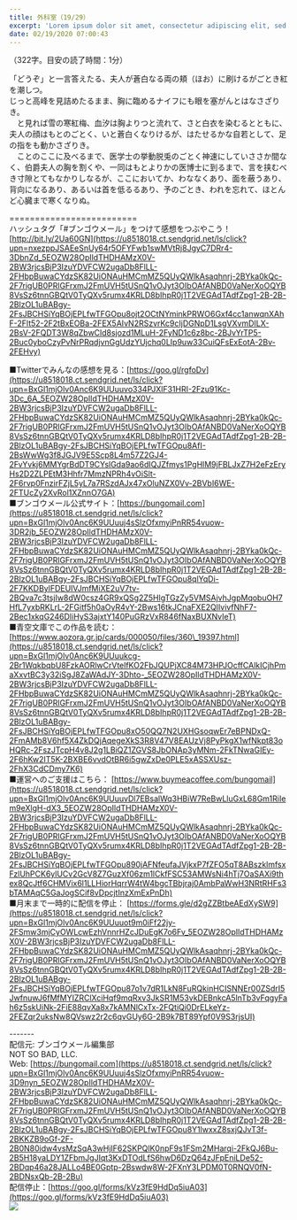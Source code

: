 ```yaml
---
title: 外科室（19/29）
excerpt: 'Lorem ipsum dolor sit amet, consectetur adipiscing elit, sed do eiusmod tempor incididunt ut labore et dolore magna aliqua. Praesent elementum facilisis leo vel fringilla est ullamcorper eget. At imperdiet dui accumsan sit amet nulla facilisi morbi tempus.'
date: 02/19/2020 07:00:43
---
```


（322字。目安の読了時間：1分）  
  
「どうぞ」と一言答えたる、夫人が蒼白なる両の頬（ほお）に刷けるがごとき紅を潮しつ。  
じっと高峰を見詰めたるまま、胸に臨めるナイフにも眼を塞がんとはなさざりき。  
　と見れば雪の寒紅梅、血汐は胸よりつと流れて、さと白衣を染むるとともに、夫人の顔はもとのごとく、いと蒼白くなりけるが、はたせるかな自若として、足の指をも動かさざりき。  
　ことのここに及べるまで、医学士の挙動脱兎のごとく神速にしていささか間なく、伯爵夫人の胸を割くや、一同はもとよりかの医博士に到るまで、言を挟むべき寸隙とてもなかりしなるが、ここにおいてか、わななくあり、面を蔽うあり、背向になるあり、あるいは首を低るるあり、予のごとき、われを忘れて、ほとんど心臓まで寒くなりぬ。  
  
\=========================  
ハッシュタグ「#ブンゴウメール」をつけて感想をつぶやこう！　  
[http://bit.ly/2Ua60GN](https://u8518018.ct.sendgrid.net/ls/click?upn=nxezppJSAEeSnUy64r5OFYFwb1swMVtRj8JgyC7DRr4-3DbnZd_5EOZW28OpIldTHDHAMzX0V-2BW3rjcsBjP3IzuYDVFCW2ugaDb8FlLL-2FHbpBuwaCYdzSK82UiONAuHMCmMZ5QUyQWlkAsaqhnrj-2BYka0kQc-2F7rigUB0PRlGFrxmJ2FmUVH5tUSnQ1vOJyt3OIbOAfANBD0VaNerXoOQYB8VsSz6tnnGBQtV0TyQXv5rumx4KRLD8bIhpR0j1T2VEGAdTAdfZpg1-2B-2B-2BlzOL1uBABgy-2FsJBCHSiYqBOjEPLfwTFGOpu8ojt2OCtNYminkPRWO6Gxf4cc1anwqnXAhF-2Flt52-2F2tBxEOBa-2FEX5AIvN2RSzvrKc9cIjDGNpD1LsgVXvmDILX-2BsV-2FQDT3W8qZbwCld8sjozd1MLuH-2FyND1c6z8bc-2BJvYrTP5-2Buc0yboCzyPvNrPRqdjvnGgUdzYUjchq0LIp9uw33CuiQFsExEotA-2Bv-2FEHvy)  
  
■Twitterでみんなの感想を見る：[https://goo.gl/rgfoDv](https://u8518018.ct.sendgrid.net/ls/click?upn=BxGl1mjOlv0Anc6K9UUuuvo334PJXlF31HRI-2Fzu91Kc-3Dc_6A_5EOZW28OpIldTHDHAMzX0V-2BW3rjcsBjP3IzuYDVFCW2ugaDb8FlLL-2FHbpBuwaCYdzSK82UiONAuHMCmMZ5QUyQWlkAsaqhnrj-2BYka0kQc-2F7rigUB0PRlGFrxmJ2FmUVH5tUSnQ1vOJyt3OIbOAfANBD0VaNerXoOQYB8VsSz6tnnGBQtV0TyQXv5rumx4KRLD8bIhpR0j1T2VEGAdTAdfZpg1-2B-2B-2BlzOL1uBABgy-2FsJBCHSiYqBOjEPLfwTFGOpu8AfI-2BsWwWg3f8JGJV9E5Scp8L4m57Z2GJ4-2FvYvkj6MMYgrBdDT9CYslGda9ao6dIQJZfmys1PgHlM9jFBLJxZ7H2eFzEryHs2D2ZLPEtM3Hhfr7MmzNPRh4vOiSlt-2F6rvp0FnzirFZjL5yL7a7RSzdAJx47xOluNZX0Vv-2BVbI6WE-2FTUcZy2XvRol1XZnnO7GA)  
■ブンゴウメール公式サイト：[https://bungomail.com](https://u8518018.ct.sendgrid.net/ls/click?upn=BxGl1mjOlv0Anc6K9UUuuj4sSlzOfxmyiPnRR54vuow-3DR2jb_5EOZW28OpIldTHDHAMzX0V-2BW3rjcsBjP3IzuYDVFCW2ugaDb8FlLL-2FHbpBuwaCYdzSK82UiONAuHMCmMZ5QUyQWlkAsaqhnrj-2BYka0kQc-2F7rigUB0PRlGFrxmJ2FmUVH5tUSnQ1vOJyt3OIbOAfANBD0VaNerXoOQYB8VsSz6tnnGBQtV0TyQXv5rumx4KRLD8bIhpR0j1T2VEGAdTAdfZpg1-2B-2B-2BlzOL1uBABgy-2FsJBCHSiYqBOjEPLfwTFGOpu8qlYqDi-2F7KKDBylFDEUIVJmfMiXE2uV7tv-2BQva7c3tsjIw8dW0csz4GR9xQSg2Z5HlgTGzZy5VMSAjvhJgpMqobuOH7HfL7yxbRKLrL-2FGitf5h0aOyR4vY-2Bws16tkJCnaFXE2QlIvivfNhF7-2Bec1xkqG246DIiHyS3ajxtY140PuGRzVxR846fNaxBUXNvIeT)  
■青空文庫でこの作品を読む：[https://www.aozora.gr.jp/cards/000050/files/360\_19397.html](https://u8518018.ct.sendgrid.net/ls/click?upn=BxGl1mjOlv0Anc6K9UUuukcg-2Br1WqkbqbU8FzkAORlwCrVtelfKO2FbJQUPjXC84M73HPJOcffCAlkICjhPmaXxvtBC3y32iSgJ8ZaWAdJY-3Dhto-_5EOZW28OpIldTHDHAMzX0V-2BW3rjcsBjP3IzuYDVFCW2ugaDb8FlLL-2FHbpBuwaCYdzSK82UiONAuHMCmMZ5QUyQWlkAsaqhnrj-2BYka0kQc-2F7rigUB0PRlGFrxmJ2FmUVH5tUSnQ1vOJyt3OIbOAfANBD0VaNerXoOQYB8VsSz6tnnGBQtV0TyQXv5rumx4KRLD8bIhpR0j1T2VEGAdTAdfZpg1-2B-2B-2BlzOL1uBABgy-2FsJBCHSiYqBOjEPLfwTFGOpu8xO50QQ7N2UXHGsoqwEr7eBPNDxQ-2FmAMb8V6hf5X4ZkDQjAqegeXkS3R8V47V8EAUzVj8PyPkgX1wfNkpt83oHQRc-2FszJTcpH4v8J2g1LBiQZ1ZGVS8JbONAp3yMNm-2FkTNwaGIEy-2F6hKw2IT5K-2BXBE6vvdOtBR6i5gwZxDe0PLE5xASSXUsz-2FhX3CdCDmy7K6)  
■運営へのご支援はこちら： [https://www.buymeacoffee.com/bungomail](https://u8518018.ct.sendgrid.net/ls/click?upn=BxGl1mjOlv0Anc6K9UUuuvDl7EBsalWq3HBiW7ReBwLluGxL68Gm1RiIem9eXlgH-dX3_5EOZW28OpIldTHDHAMzX0V-2BW3rjcsBjP3IzuYDVFCW2ugaDb8FlLL-2FHbpBuwaCYdzSK82UiONAuHMCmMZ5QUyQWlkAsaqhnrj-2BYka0kQc-2F7rigUB0PRlGFrxmJ2FmUVH5tUSnQ1vOJyt3OIbOAfANBD0VaNerXoOQYB8VsSz6tnnGBQtV0TyQXv5rumx4KRLD8bIhpR0j1T2VEGAdTAdfZpg1-2B-2B-2BlzOL1uBABgy-2FsJBCHSiYqBOjEPLfwTFGOpu890jAFNfeufaJVjkxP7fZFO5qT8ABszklmfsxFzlUhPCK6ylUCv2GcV8Z7GuzXf06zm1lCkfFSC53AMWsNi4hTj7OaSAXi9thex8QcJtf6CHMVix6l1LLHiorHqrrW4tW4bgcTBbjraj0AmbPaWwH3NRtRHFs3bTAMAqC5GaJogSCif8vDpcjtInzXmExPnDh)  
■月末まで一時的に配信を停止： [https://forms.gle/d2gZZBtbeAEdXySW9](https://u8518018.ct.sendgrid.net/ls/click?upn=BxGl1mjOlv0Anc6K9UUuuot9m0iFf22jy-2FSmw3mjCyOWLcwEzhVnnrHZcJDuEgK7o6Fv_5EOZW28OpIldTHDHAMzX0V-2BW3rjcsBjP3IzuYDVFCW2ugaDb8FlLL-2FHbpBuwaCYdzSK82UiONAuHMCmMZ5QUyQWlkAsaqhnrj-2BYka0kQc-2F7rigUB0PRlGFrxmJ2FmUVH5tUSnQ1vOJyt3OIbOAfANBD0VaNerXoOQYB8VsSz6tnnGBQtV0TyQXv5rumx4KRLD8bIhpR0j1T2VEGAdTAdfZpg1-2B-2B-2BlzOL1uBABgy-2FsJBCHSiYqBOjEPLfwTFGOpu87o1v7dR1LkN8FuRQkinHCISNNEr00ZSdrI5JwfnuwJ6fMfMYIZRClXciHqf9mqRxv3JkSR1M53vkDEBnkcA5lnTb3vFqgyFah6z5skUiNk-2FiE88qvXa8x7kAMNlCxTx-2FQtiQi0DrELkeYz-2FEZqr2uksNw8QVswz2r2c6qvGUy6G-2B9k7BT89Ypf0V9S3rjsUI)  
  
\-------  
配信元: ブンゴウメール編集部  
NOT SO BAD, LLC.  
Web: [https://bungomail.com](https://u8518018.ct.sendgrid.net/ls/click?upn=BxGl1mjOlv0Anc6K9UUuuj4sSlzOfxmyiPnRR54vuow-3D9nyn_5EOZW28OpIldTHDHAMzX0V-2BW3rjcsBjP3IzuYDVFCW2ugaDb8FlLL-2FHbpBuwaCYdzSK82UiONAuHMCmMZ5QUyQWlkAsaqhnrj-2BYka0kQc-2F7rigUB0PRlGFrxmJ2FmUVH5tUSnQ1vOJyt3OIbOAfANBD0VaNerXoOQYB8VsSz6tnnGBQtV0TyQXv5rumx4KRLD8bIhpR0j1T2VEGAdTAdfZpg1-2B-2B-2BlzOL1uBABgy-2FsJBCHSiYqBOjEPLfwTFGOpu8Y1lwxxZ8sxjQJvT3f-2BKKZB9oGf-2F-2B0N80idw4vsMzSqA3wHjIF62SKPQlK0npF9s1FSm2MHarqi-2FkQJ6Bu-2B5H18yaLDY1ZFbmJgJIqt3KxDTOdLfS6hwD6DzQ64zJFpEniLDe52-2BDqp46a28JALLo4BE0Gptp-2Bswdw8W-2FXnY3LPDM0T0RNQV0fN-2BDNsxQb-2B-2Bu)  
配信停止：[https://goo.gl/forms/kVz3fE9HdDq5iuA03](https://goo.gl/forms/kVz3fE9HdDq5iuA03)  
![](https://u8518018.ct.sendgrid.net/wf/open?upn=ypZaqTjaYrwJSsa-2BLe7H7RcvxSux8rtM6dMtnptkxLQMLiJbmQ03whDMSt9-2BvxM-2BKE6ujadHWCHS-2FYDUUXrKB1ko48yvbyCc0cRihB-2Fp5Bay9wjnwFFFSOMUGZ1XsQFLSw-2BcLxQJ-2FKCEDcoi1anZItMHqs2oO5LIAOmQRK6Uv4Xn3xuNB5ll5Sr9MVm5IBNBo2-2BmExiW4shNzLEvxXmlF1oQr8LVIRF5GZbZrBMGg5sNi6XCqcTNTrlsnj6kpsJKGwu7-2BJrz0qKaEDnP-2FnObgMpdHw1ccNPSHKwzuV4Ucn5DdIhYYo-2Brkh4HBFq4O8VagVeWoX6ZLeDDjjhLxSOIme7n5gZ1ZVo7IOhzNkE1fXJ6FnXfLC4hs0UQ8cwemSPxQ-2B9MfWAmmdEbetNjCfdJGZ6-2FLYcnxmkLwKYmT7FOIHa-2FqZ3U9h29Wrat7wKxMfUtJu9-2BPgeCOcDD3IntANGL3w-3D-3D)